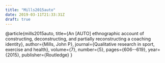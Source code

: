 ```yaml
---
title: "Mills2015auto"
date: 2019-03-11T21:33:31Z
draft: true
---
```


@article{mills2015auto,
  title={An [AUTO] ethnographic account of constructing, deconstructing, and partially reconstructing a coaching identity},
  author={Mills, John P},
  journal={Qualitative research in sport, exercise and health},
  volume={7},
  number={5},
  pages={606--619},
  year={2015},
  publisher={Routledge}
}
